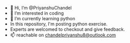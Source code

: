 - 👋 Hi, I’m @PriyanshuChandel
- 👀 I’m interested in coding
- 🌱 I’m currently learning python
- In this repository, I'm posting python exercise.
- Experts are welcomed to checkout and give feedback.
- 📫 reachable on chandelpriyanshu8@outlook.com

<!---
PriyanshuChandel/PriyanshuChandel is a ✨ special ✨ repository because its `README.md` (this file) appears on your GitHub profile.
You can click the Preview link to take a look at your changes.
--->
